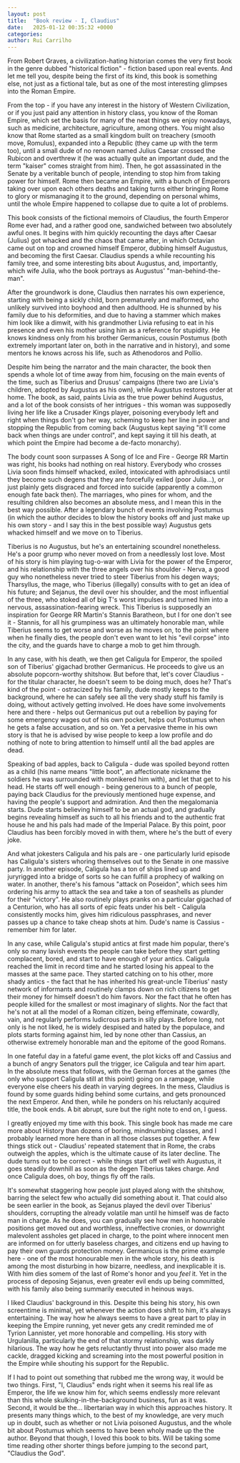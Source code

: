 ```yaml
---
layout: post
title:  "Book review - I, Claudius"
date:   2025-01-12 00:35:32 +0000
categories: 
author: Rui Carrilho
---
```


From Robert Graves, a civilization-hating historian comes the very first book in the genre dubbed "historical fiction" - fiction based upon real events. And let me tell you, despite being the first of its kind, this book is something else, not just as a fictional tale, but as one of the most interesting glimpses into the Roman Empire.

From the top - if you have any interest in the history of Western Civilization, or if you just paid any attention in history class, you know of the Roman Empire, which set the basis for many of the neat things we enjoy nowadays, such as medicine, architecture, agriculture, among others. You might also know that Rome started as a small kingdom built on treachery (smooth move, Romulus), expanded into a Republic (they came up with the term too), until a small dude of no renown named Julius Caesar crossed the Rubicon and overthrew it (he was actually quite an important dude, and the term "kaiser" comes straight from him). Then, he got assassinated in the Senate by a veritable bunch of people, intending to stop him from taking power for himself. Rome then became an Empire, with a bunch of Emperors taking over upon each others deaths and taking turns either bringing Rome to glory or mismanaging it to the ground, depending on personal whims, until the whole Empire happened to collapse due to quite a lot of problems.

This book consists of the fictional memoirs of Claudius, the fourth Emperor Rome ever had, and a rather good one, sandwiched between two absolutely awful ones. It begins with him quickly recounting the days after Caesar (Julius) got whacked and the chaos that came after, in which Octavian came out on top and crowned himself Emperor, dubbing himself Augustus, and becoming the first Caesar. Claudius spends a while recounting his family tree, and some interesting bits about Augustus, and, importantly, which wife Julia, who the book portrays as Augustus' "man-behind-the-man". 

After the groundwork is done, Claudius then narrates his own experience, starting with being a sickly child, born prematurely and malformed, who unlikely survived into boyhood and then adulthood. He is shunned by his family due to his deformities, and due to having a stammer which makes him look like a dimwit, with his grandmother Livia refusing to eat in his presence and even his mother using him as a reference for stupidity. He knows kindness only from his brother Germanicus, cousin Postumus (both extremely important later on, both in the narrative and in history), and some mentors he knows across his life, such as Athenodoros and Pollio. 

Despite him being the narrator and the main character, the book then spends a whole lot of time away from him, focusing on the main events of the time, such as Tiberius and Drusus' campaigns (there two are Livia's children, adopted by Augustus as his own), while Augustus restores order at home. The book, as said, paints Livia as the true power behind Augustus, and a lot of the book consists of her intrigues - this woman was supposedly living her life like a Crusader Kings player, poisoning everybody left and right when things don't go her way, scheming to keep her line in power and stopping the Republic from coming back (Augustus kept saying "it'll come back when things are under control", and kept saying it till his death, at which point the Empire had become a de-facto monarchy). 

The body count soon surpasses A Song of Ice and Fire - George RR Martin was right, his books had nothing on real history. Everybody who crosses Livia soon finds himself whacked, exiled, intoxicated with aphrodisiacs until they become such degens that they are forcefully exiled (poor Julia...), or just plainly gets disgraced and forced into suicide (apparently a common enough fate back then). The marriages, who pines for whom, and the resulting children also becomes an absolute mess, and I mean this in the best way possible. After a legendary bunch of events involving Postumus (in which the author decides to blow the history books off and just make up his own story - and I say this in the best possible way) Augustus gets whacked himself and we move on to Tiberius.

Tiberius is no Augustus, but he's an entertaining scoundrel nonetheless. He's a poor grump who never moved on from a needlessly lost love. Most of his story is him playing tug-o-war with Livia for the power of the Emperor, and his relationship with the three angels over his shoulder - Nerva, a good guy who nonetheless never tried to steer Tiberius from his degen ways; Tharsyllus, the mage, who Tiberius (illegally) consults with to get an idea of his future; and Sejanus, the devil over his shoulder, and the most influential of the three, who stoked all of big T's worst impulses and turned him into a nervous, assassination-fearing wreck. This Tiberius is supposedly an inspiration for George RR Martin's Stannis Baratheon, but I for one don't see it - Stannis, for all his grumpiness was an ultimately honorable man, while Tiberius seems to get worse and worse as he moves on, to the point where when he finally dies, the people don't even want to let his "evil corpse" into the city, and the guards have to charge a mob to get him through.

In any case, with his death, we then get Caligula for Emperor, the spoiled son of Tiberius' gigachad brother Germanicus. He proceeds to give us an absolute popcorn-worthy shitshow. But before that, let's cover Claudius - for the titular character, he doesn't seem to be doing much, does he? That's kind of the point - ostracized by his family, dude mostly keeps to the background, where he can safely see all the very shady stuff his family is doing, without actively getting involved. He does have some involvements here and there - helps out Germanicus put out a rebellion by paying for some emergency wages out of his own pocket, helps out Postumus when he gets a false accusation, and so on. Yet a pervasive theme in his own story is that he is advised by wise people to keep a low profile and do nothing of note to bring attention to himself until all the bad apples are dead.

Speaking of bad apples, back to Caligula - dude was spoiled beyond rotten as a child (his name means "little boot", an affectionate nickname the soldiers he was surrounded with monikered him with), and let that get to his head. He starts off well enough - being generous to a bunch of people, paying back Claudius for the previously mentioned huge expense, and having the people's support and admiration. And then the megalomania starts. Dude starts believing himself to be an actual god, and gradually begins revealing himself as such to all his friends and to the authentic frat house he and his pals had made of the Imperial Palace. By this point, poor Claudius has been forcibly moved in with them, where he's the butt of every joke. 

And what jokesters Caligula and his pals are - one particularly lurid episode has Caligula's sisters whoring themselves out to the Senate in one massive party. In another episode, Caligula has a ton of ships lined up and juryrigged into a bridge of sorts so he can fulfill a prophecy of walking on water. In another, there's his famous "attack on Poseidon", which sees him ordering his army to attack the sea and take a ton of seashells as plunder for their "victory". He also routinely plays pranks on a particular gigachad of a Centurion, who has all sorts of epic feats under his belt - Caligula consistently mocks him, gives him ridiculous passphrases, and never passes up a chance to take cheap shots at him. Dude's name is Cassius - remember him for later.

In any case, while Caligula's stupid antics at first made him popular, there's only so many lavish events the people can take before they start getting complacent, bored, and start to have enough of your antics. Caligula reached the limit in record time and he started losing his appeal to the masses at the same pace. They started catching on to his other, more shady antics - the fact that he has inherited his great-uncle Tiberius' nasty network of informants and routinely clamps down on rich citizens to get their money for himself doesn't do him favors. Nor the fact that he often has people killed for the smallest or most imaginary of slights. Nor the fact that he's not at all the model of a Roman citizen, being effeminate, cowardly, vain, and regularly performs ludicrous parts in silly plays. Before long, not only is he not liked, he is widely despised and hated by the populace, and plots starts forming against him, led by none other than Cassius, an otherwise extremely honorable man and the epitome of the good Romans.

In one fateful day in a fateful game event, the plot kicks off and Cassius and a bunch of angry Senators pull the trigger, ice Caligula and tear him apart. In the absolute mess that follows, with the German forces at the games (the only who support Caligula still at this point) going on a rampage, while everyone else cheers his death in varying degrees. In the mess, Claudius is found by some guards hiding behind some curtains, and gets pronounced the next Emperor. And then, while he ponders on his reluctanly acquired title, the book ends. A bit abrupt, sure but the right note to end on, I guess.

I greatly enjoyed my time with this book. This single book has made me care more about History than dozens of boring, mindnumbing classes, and I probably learned more here than in all those classes put together. A few things stick out - Claudius' repeated statement that in Rome, the crabs outweigh the apples, which is the ultimate cause of its later decline. The dude turns out to be correct - while things start off well with Augustus, it goes steadily downhill as soon as the degen Tiberius takes charge. And once Caligula does, oh boy, things fly off the rails. 

It's somewhat staggering how people just played along with the shitshow, barring the select few who actually did something about it. That could also be seen earlier in the book, as Sejanus played the devil over Tiberius' shoulders, corrupting the already volatile man until he himself was de facto man in charge. As he does, you can gradually see how men in honourable positions get moved out and worthless, inneffective cronies, or downright malevolent assholes get placed in charge, to the point where innocent men are informed on for utterly baseless charges, and citizens end up having to pay their own guards protection money. Germanicus is the prime example here - one of the most honourable men in the whole story, his death is among the most disturbing in how bizarre, needless, and inexplicable it is. With him dies somem of the last of Rome's honor and you *feel* it. Yet in the process of deposing Sejanus, even greater evil ends up being committed, with his family also being summarily executed in heinous ways. 

I liked Claudius' background in this. Despite this being his story, his own screentime is minimal, yet whenever the action does shift to him, it's always entertaining. The way how he always seems to have a great part to play in keeping the Empire running, yet never gets any credit reminded me of Tyrion Lannister, yet more honorable and compelling. His story with Urgulanilla, particularly the end of that stormy relationship, was darkly hilarious. The way how he gets reluctantly thrust into power also made me cackle, dragged kicking and screaming into the most powerful position in the Empire while shouting his support for the Republic.

If I had to point out something that rubbed me the wrong way, it would be two things. First, "I, Claudius" ends right when it seems his real life as Emperor, the life we know him for, which seems endlessly more relevant than this whole skulking-in-the-background business, fun as it was. Second, it would be the... libertarian way in which this approaches history. It presents many things which, to the best of my knowledge, are very much up in doubt, such as whether or not Livia poisoned Augustus, and the whole bit about Postumus which seems to have been wholy made up the the author. Beyond that though, I loved this book to bits. Will be taking some time reading other shorter things before jumping to the second part, "Claudius the God".